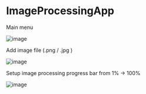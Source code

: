 # ImageProcessingApp

Main menu

![image](https://github.com/Mollivex/ImageProcessingApp/assets/108339772/8fba3f2d-0da3-4372-bc5f-8eed8be0bb7a)

Add image file (.png / .jpg )

![image](https://github.com/Mollivex/ImageProcessingApp/assets/108339772/45fa0566-ee08-43d9-9e24-4ee223d26889)

Setup image processing progress bar from 1% -> 100%

![image](https://github.com/Mollivex/ImageProcessingApp/assets/108339772/401e598d-a0eb-44b3-ab37-dfcb5a0508ee)

